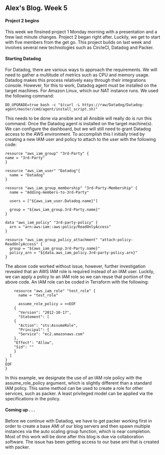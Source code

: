 ## Alex's Blog. Week 5
#### Project 2 begins
This week we finsined project 1 Monday morning with a presentation and a frew last minute changes. Project 2 began right after. Luckily, we get to start with five members from the get go. This project builds on last week and involves several new technologies such as CircleCI, Datadog and Packer.

#### Starting Datadog
For Datadog, there are various ways to approach the requirements. We will need to gather a multitude of metrics such as CPU and memory usage. Datadog makes this process relatively easy through their integrations console. However, for this to work, Datadog agent must be installed on the target machines. For Amazon Linux, which our NAT instance runs. We used the following command:

    DD_UPGRADE=true bash -c "$(curl -L https://raw/Datadog/Datadog-agent/master/cmd/agent/install_script.sh)"

This needs to be done via ansible and all Ansible will really do is run this command. Once the Datadog agent is installed on the target machine(s). We can configure the dashboard, but we will still need to grant Datadog access to the AWS environment. To accomplish this I initially tried by creating a new IAM user and policy to attach to the user with the following code:



    resource "aws_iam_group" "3rd-Party" {
    name = "3rd-Party"
    }

    resource "aws_iam_user" "Datadog"{
      name = "Datadog"
    }

    resource "aws_iam_group_membership" "3rd-Party-Membership" {
      name = "Adding-members-to-3rd-Party"

      users = ["${aws_iam_user.Datadog.name}"]

      group = "${aws_iam_group.3rd-Party.name}"
    }

    data "aws_iam_policy" "3rd-party-policy" {
      arn = "arn:aws:iam::aws:policy/ReadOnlyAccess"
    }

    resource "aws_iam_group_policy_attachment" "attach-policy-ReadOnlyAccess" {
      group = "${aws_iam_group.3rd-Party.name}"
      policy_arn = "${data.aws_iam_policy.3rd-party-policy.arn}"
    }

The above code worked without issue, however, further investigation revealed that an AWS IAM role is required instead of an IAM user. Luckily, we can apply a policy to an IAM role so we can reuse that portion of the above code.  An IAM role can be coded in Terraform with the following:

        resource "aws_iam_role" "test_role" {
          name = "test_role"

          assume_role_policy = <<EOF
        {
          "Version": "2012-10-17",
          "Statement": [
        {
          "Action": "sts:AssumeRole",
          "Principal": {
          "Service": "ec2.amazonaws.com"
        },
        "Effect": "Allow",
        "Sid": ""
        }
      ]
    }
    EOF
    }

In this example, we designate the use of an IAM role policy with the assume_role_policy argument, which is slightly different than a standard IAM policy. This same method can be used to create a role for other services, such as packer. A least privileged model can be applied via the specifications in the policy.

#### Coming up . . .
Before we continue with Datadog, we have to get packer working first in order to create a base AMI of our blog servers and then spawn multiple instances via the auto scaling group function, which is near completion. Most of this work will be done after this blog is due via collaboration software. The issue has been getting access to our base ami that is created with packer.
